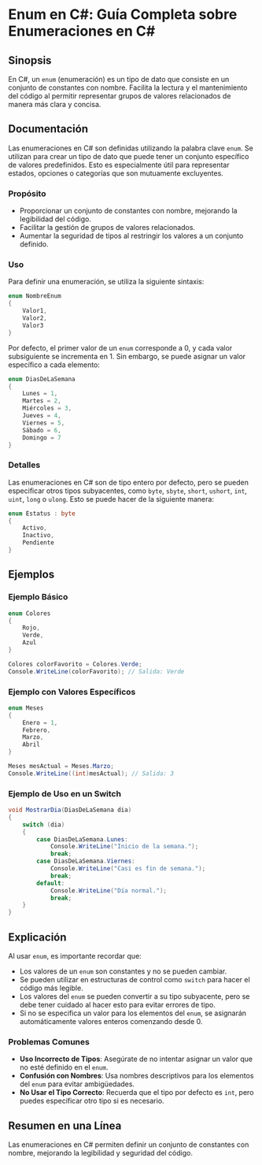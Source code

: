 <!--
Meta Description: # Enum en C#: Guía Completa sobre Enumeraciones en C# ## Sinopsis En C#, un `enum` (enumeración) es un tipo de dato que consiste en un conjunto de con...
Meta Keywords: enum, tipo, valores, para, que
-->

# Enum en C#: Guía Completa sobre Enumeraciones en C#

## Sinopsis
En C#, un `enum` (enumeración) es un tipo de dato que consiste en un conjunto de constantes con nombre. Facilita la lectura y el mantenimiento del código al permitir representar grupos de valores relacionados de manera más clara y concisa.

## Documentación
Las enumeraciones en C# son definidas utilizando la palabra clave `enum`. Se utilizan para crear un tipo de dato que puede tener un conjunto específico de valores predefinidos. Esto es especialmente útil para representar estados, opciones o categorías que son mutuamente excluyentes.

### Propósito
- Proporcionar un conjunto de constantes con nombre, mejorando la legibilidad del código.
- Facilitar la gestión de grupos de valores relacionados.
- Aumentar la seguridad de tipos al restringir los valores a un conjunto definido.

### Uso
Para definir una enumeración, se utiliza la siguiente sintaxis:

```csharp
enum NombreEnum
{
    Valor1,
    Valor2,
    Valor3
}
```

Por defecto, el primer valor de un `enum` corresponde a 0, y cada valor subsiguiente se incrementa en 1. Sin embargo, se puede asignar un valor específico a cada elemento:

```csharp
enum DiasDeLaSemana
{
    Lunes = 1,
    Martes = 2,
    Miércoles = 3,
    Jueves = 4,
    Viernes = 5,
    Sábado = 6,
    Domingo = 7
}
```

### Detalles
Las enumeraciones en C# son de tipo entero por defecto, pero se pueden especificar otros tipos subyacentes, como `byte`, `sbyte`, `short`, `ushort`, `int`, `uint`, `long` o `ulong`. Esto se puede hacer de la siguiente manera:

```csharp
enum Estatus : byte
{
    Activo,
    Inactivo,
    Pendiente
}
```

## Ejemplos

### Ejemplo Básico

```csharp
enum Colores
{
    Rojo,
    Verde,
    Azul
}

Colores colorFavorito = Colores.Verde;
Console.WriteLine(colorFavorito); // Salida: Verde
```

### Ejemplo con Valores Específicos

```csharp
enum Meses
{
    Enero = 1,
    Febrero,
    Marzo,
    Abril
}

Meses mesActual = Meses.Marzo;
Console.WriteLine((int)mesActual); // Salida: 3
```

### Ejemplo de Uso en un Switch

```csharp
void MostrarDia(DiasDeLaSemana dia)
{
    switch (dia)
    {
        case DiasDeLaSemana.Lunes:
            Console.WriteLine("Inicio de la semana.");
            break;
        case DiasDeLaSemana.Viernes:
            Console.WriteLine("Casi es fin de semana.");
            break;
        default:
            Console.WriteLine("Día normal.");
            break;
    }
}
```

## Explicación
Al usar `enum`, es importante recordar que:
- Los valores de un `enum` son constantes y no se pueden cambiar.
- Se pueden utilizar en estructuras de control como `switch` para hacer el código más legible.
- Los valores del `enum` se pueden convertir a su tipo subyacente, pero se debe tener cuidado al hacer esto para evitar errores de tipo.
- Si no se especifica un valor para los elementos del `enum`, se asignarán automáticamente valores enteros comenzando desde 0.

### Problemas Comunes
- **Uso Incorrecto de Tipos**: Asegúrate de no intentar asignar un valor que no esté definido en el `enum`.
- **Confusión con Nombres**: Usa nombres descriptivos para los elementos del `enum` para evitar ambigüedades.
- **No Usar el Tipo Correcto**: Recuerda que el tipo por defecto es `int`, pero puedes especificar otro tipo si es necesario.

## Resumen en una Línea
Las enumeraciones en C# permiten definir un conjunto de constantes con nombre, mejorando la legibilidad y seguridad del código.